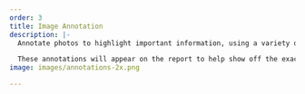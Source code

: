 ```yaml
---
order: 3
title: Image Annotation
description: |-
  Annotate photos to highlight important information, using a variety of tools and colours.

  These annotations will appear on the report to help show off the exact issue you are identifying.
image: images/annotations-2x.png

---
```

